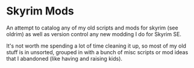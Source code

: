 # Skyrim Mods

An attempt to catalog any of my old scripts and mods for skyrim (see oldrim) as well as version control any new modding I do for Skyrim SE.

It's not worth me spending a lot of time cleaning it up, so most of my old stuff is in unsorted, grouped in with a bunch of misc scripts or mod ideas that I abandoned (like having and raising kids).